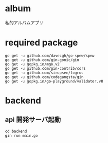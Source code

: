 # album

私的アルバムアプリ

# required package
```
go get -u github.com/davecgh/go-spew/spew
go get -u github.com/gin-gonic/gin
go get -u gopkg.in/mgo.v2
go get -u github.com/gin-contrib/cors
go get -u github.com/sirupsen/logrus
go get -u github.com/codegangsta/gin
go get -u gopkg.in/go-playground/validator.v8
```

# backend

## api 開発サーバ起動
```
cd backend
gin run main.go
```


